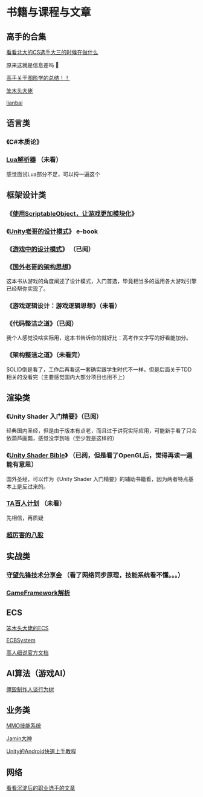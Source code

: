 # 书籍与课程与文章

## 高手的合集

[看看北大的CS选手大三的时候在做什么](https://csdiy.wiki/)

原来这就是信息差吗 🤔

[高手关于图形学的总结！！](https://github.com/QianMo/Game-Programmer-Study-Notes)

[笨木头大佬](http://www.benmutou.com/)

[lianbai](https://lianbai.github.io/)

## 语言类

### 《C#本质论》

### [Lua解析器](https://zhuanlan.zhihu.com/p/49972755) （未看）

感觉面试Lua部分不足，可以捋一遍这个

## 框架设计类

### 《[使用ScriptableObject，让游戏更加模块化](/LearningResource/create-modular-game-architecture-in-unity-with-scriptableobjects.pdf)》  

### 《[Unity老哥的设计模式](/LearningResource/level-up-your-code-with-game-programming-patterns.pdf)》  e-book

### 《[游戏中的设计模式](https://gpp.tkchu.me/)》 （已阅）

### 《[国外老哥的架构思想](https://github.com/sschmid/Entitas/wiki/How-I-build-games-with-Entitas-(FNGGames))》

这本书从游戏的角度阐述了设计模式，入门首选，毕竟相当多的运用各大游戏引擎已经帮你实现了。

### 《游戏逻辑设计：游戏逻辑思想》（未看）

### 《代码整洁之道》（已阅）

我个人感觉没啥实际用，这本书告诉你的就好比：高考作文字写的好看能加分。

### 《架构整洁之道》（未看完）

SOLID倒是看了，工作后再看这一套确实跟学生时代不一样，但是后面关于TDD相关的没看完（主要感觉国内大部分项目也用不上）

## 渲染类

### 《Unity Shader 入门精要》（已阅）

经典国内圣经，但是由于版本有点老，而且过于讲究实际应用，可能新手看了只会依葫芦画瓢，感觉没学到啥（至少我是这样的）

### 《[Unity Shader Bible](/LearningResource/_OceanofPDF.com_The_Unity_Shaders_Bible_-_Fabrizio_Espindola.pdf)》 （已阅，但是看了OpenGL后，觉得再读一遍能有意思）

国外圣经，可以作为《Unity Shader 入门精要》的辅助书籍看，因为两者特点基本上是反过来的。

### [TA百人计划](https://learn.u3d.cn/tutorial/technical-artist-may?chapterId=63562b28edca72001f21d0e5#61a09525c8ee5900202cd79b) （未看）

先相信，再质疑

### [超厉害的八股](https://zhuanlan.zhihu.com/p/430541328)

## 实战类

### [守望先锋技术分享会](https://www.lfzxb.top/ow-gdc-share-table-of-contents/) （看了网络同步原理，技能系统看不懂。。。）

### [GameFramework解析](https://www.zhihu.com/column/c_1436501161410596864)

## ECS

[笨木头大佬的ECS](http://www.benmutou.com/archives/2772)

[ECBSystem](https://zhuanlan.zhihu.com/p/258927066)

[高人细说官方文档](https://docs.killliu.com/docs/unity/entities/)

## AI算法（游戏AI）

[僵毁制作人谈行为树](https://www.gamedeveloper.com/programming/behavior-trees-for-ai-how-they-work)

## 业务类

[MMO技能系统](https://zhuanlan.zhihu.com/p/147681650)

[Jamin大神](https://www.zhihu.com/people/liang-zhi-ming-70/posts)

[Unity的Android快速上手教程](https://cloud.tencent.com/developer/article/1359515)

## 网络

[看看沉淀后的职业选手的文章](https://skywind.me/blog/archives/1343)